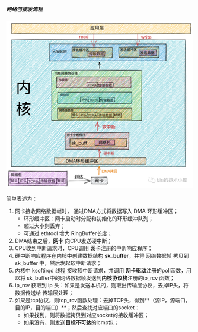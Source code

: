 ##### 网络包接收流程

![640](./640-1695975411406-1.png)

简单表述为：

1. 网卡接收网络数据帧时， 通过DMA方式将数据写入 DMA 环形缓冲区；
   - 环形缓冲区：网卡启动时分配和初始化的环形缓冲队列；
   - 超过大小则丢弃；
   - 可通过 ethtool 增大 RingBuffer长度；
2. DMA结束之后，**网卡** 向CPU发送硬中断；
3. CPU收到中断请求时，CPU调用 **网卡**注册的中断响应程序；
4. 硬中断响应程序在内核中创建数据结构 **sk_buffer**，并将 网络数据帧 拷贝到 sk_buffer 中，然后发起软中断请求；
5. 内核中 ksoftirqd 线程 接收软中断请求，并调用 **网卡驱动**注册的poll函数，用以将 sk_buffer中的网络数据帧发送到**内核协议栈**注册的ip_rcv 函数；
6. ip_rcv 获取到 ip 头：如果是发送本机的，则取出传输层协议，去掉IP头，将数据传送给 传输层处理；
7. 如果是tcp协议，则tcp_rcv函数处理：去掉TCP头，得到**（源IP，源端口，目的IP，目的端口）**；然后查找对应端口的socket：
   - 如果找到，则将数据拷贝到对应socket的接收缓冲区；
   - 如果没有，则发送**目标不可达**的icmp包；

